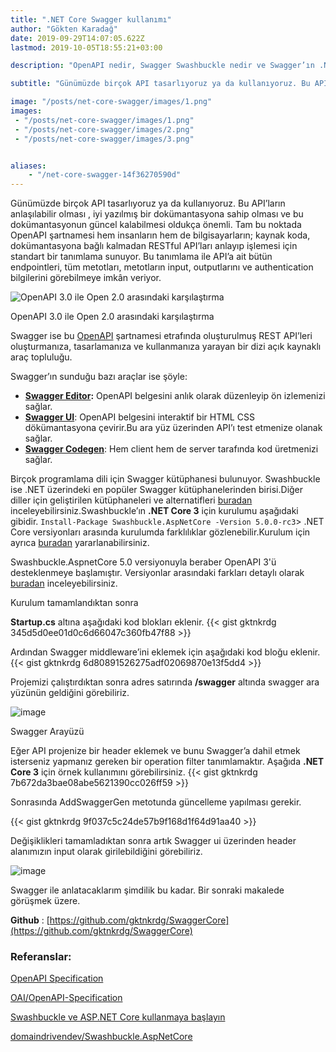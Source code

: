 ```yaml
---
title: ".NET Core Swagger kullanımı"
author: "Gökten Karadağ"
date: 2019-09-29T14:07:05.622Z
lastmod: 2019-10-05T18:55:21+03:00

description: "OpenAPI nedir, Swagger Swashbuckle nedir ve Swagger’ın .NET Core 3 için kullanımı"

subtitle: "Günümüzde birçok API tasarlıyoruz ya da kullanıyoruz. Bu API’ların anlaşılabilir olması , iyi yazılmış bir dökümantasyona sahip olması ve…"

image: "/posts/net-core-swagger/images/1.png" 
images:
 - "/posts/net-core-swagger/images/1.png" 
 - "/posts/net-core-swagger/images/2.png" 
 - "/posts/net-core-swagger/images/3.png" 


aliases:
    - "/net-core-swagger-14f36270590d"
---
```


Günümüzde  birçok API tasarlıyoruz ya da kullanıyoruz. Bu API’ların anlaşılabilir olması , iyi yazılmış bir dokümantasyona sahip olması ve bu dokümantasyonun güncel kalabilmesi oldukça önemli. Tam bu noktada OpenAPI şartnamesi hem insanların hem de bilgisayarların; kaynak koda, dokümantasyona bağlı kalmadan RESTful API’ları anlayıp işlemesi için standart bir tanımlama sunuyor. Bu tanımlama ile API’a ait bütün endpointleri, tüm metotları, metotların input, outputlarını ve authentication bilgilerini görebilmeye imkân veriyor.




![OpenAPI 3.0 ile Open 2.0 arasındaki karşılaştırma](/posts/2019-09-29_.net-core-swagger/images/1.png)

OpenAPI 3.0 ile Open 2.0 arasındaki karşılaştırma



Swagger ise bu [OpenAPI](https://swagger.io/resources/open-api/) şartnamesi etrafında oluşturulmuş REST API’leri oluşturmanıza, tasarlamanıza ve kullanmanıza yarayan bir dizi açık kaynaklı araç topluluğu.

Swagger’ın sunduğu bazı araçlar ise şöyle:

*   [**Swagger Editor**](http://editor.swagger.io/)**:** OpenAPI belgesini anlık olarak düzenleyip ön izlemenizi sağlar.
*   [**Swagger UI**](https://swagger.io/swagger-ui/): OpenAPI belgesini interaktif bir HTML CSS dökümantasyona çevirir.Bu ara yüz üzerinden API’ı test etmenize olanak sağlar.
*   [**Swagger Codegen**](https://github.com/swagger-api/swagger-codegen): Hem client hem de server tarafında kod üretmenizi sağlar.

Birçok programlama dili için Swagger kütüphanesi bulunuyor. Swashbuckle ise .NET üzerindeki en popüler Swagger kütüphanelerinden birisi.Diğer diller için geliştirilen kütüphaneleri ve alternatifleri [buradan](https://swagger.io/tools/open-source/open-source-integrations/) inceleyebilirsiniz.Swashbuckle’ın **.NET Core 3** için kurulumu aşağıdaki gibidir.
``Install-Package Swashbuckle.AspNetCore -Version 5.0.0-rc3``> .NET Core versiyonları arasında kurulumda farklılıklar gözlenebilir.Kurulum için ayrıca [buradan](https://github.com/domaindrivendev/Swashbuckle.AspNetCore) yararlanabilirsiniz.

Swashbuckle.AspnetCore 5.0 versiyonuyla beraber OpenAPI 3&#39;ü desteklenmeye başlamıştır. Versiyonlar arasındaki farkları detaylı olarak [buradan](https://blog.readme.io/an-example-filled-guide-to-swagger-3-2/) inceleyebilirsiniz.

Kurulum tamamlandıktan sonra

**Startup.cs** altına aşağıdaki kod blokları eklenir.
{{< gist gktnkrdg 345d5d0ee01d0c6d66047c360fb47f88 >}}



Ardından Swagger middleware’ini eklemek için aşağıdaki kod bloğu eklenir.
{{< gist gktnkrdg 6d80891526275adf02069870e13f5dd4 >}}



Projemizi çalıştırdıktan sonra adres satırında **/swagger** altında swagger ara yüzünün geldiğini görebiliriz.



![image](/posts/2019-09-29_.net-core-swagger/images/2.png)

Swagger Arayüzü

Eğer API projenize bir header eklemek ve bunu Swagger’a dahil etmek isterseniz yapmanız gereken bir operation filter tanımlamaktır. Aşağıda **.NET Core 3** için örnek kullanımını görebilirsiniz.
{{< gist gktnkrdg 7b672da3bae08abe5621390cc026ff59 >}}



Sonrasında AddSwaggerGen metotunda güncelleme yapılması gerekir.

{{< gist gktnkrdg 9f037c5c24de57b9f168d1f64d91aa40 >}}

Değişiklikleri tamamladıktan sonra artık Swagger ui üzerinden header alanımızın input olarak girilebildiğini görebiliriz.



![image](/posts/net-core-swagger/images/3.png)

Swagger ile anlatacaklarım şimdilik bu kadar. Bir sonraki makalede görüşmek üzere.

**Github** : [https://github.com/gktnkrdg/SwaggerCore](https://github.com/gktnkrdg/SwaggerCore)

### Referanslar:

[OpenAPI Specification](http://spec.openapis.org/oas/v3.0.2)

[OAI/OpenAPI-Specification](https://github.com/OAI/OpenAPI-specification/)

[Swashbuckle ve ASP.NET Core kullanmaya başlayın](https://docs.microsoft.com/tr-tr/aspnet/core/tutorials/getting-started-with-swashbuckle?view=aspnetcore-3.0&amp;tabs=visual-studio)

[domaindrivendev/Swashbuckle.AspNetCore](https://github.com/domaindrivendev/Swashbuckle.AspNetCore)
